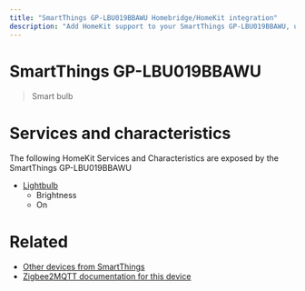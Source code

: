 ```yaml
---
title: "SmartThings GP-LBU019BBAWU Homebridge/HomeKit integration"
description: "Add HomeKit support to your SmartThings GP-LBU019BBAWU, using Homebridge, Zigbee2MQTT and homebridge-z2m."
---
```

<!---
This file has been GENERATED using src/docgen/docgen.ts
DO NOT EDIT THIS FILE MANUALLY!
-->
# SmartThings GP-LBU019BBAWU
> Smart bulb


# Services and characteristics
The following HomeKit Services and Characteristics are exposed by
the SmartThings GP-LBU019BBAWU

* [Lightbulb](../../light.md)
  * Brightness
  * On


# Related
* [Other devices from SmartThings](../index.md#smartthings)
* [Zigbee2MQTT documentation for this device](https://www.zigbee2mqtt.io/devices/GP-LBU019BBAWU.html)
